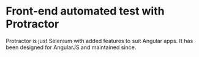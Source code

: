# Front-end automated test with Protractor

Protractor is just Selenium with added features to suit Angular apps.
It has been designed for AngularJS and maintained since.
